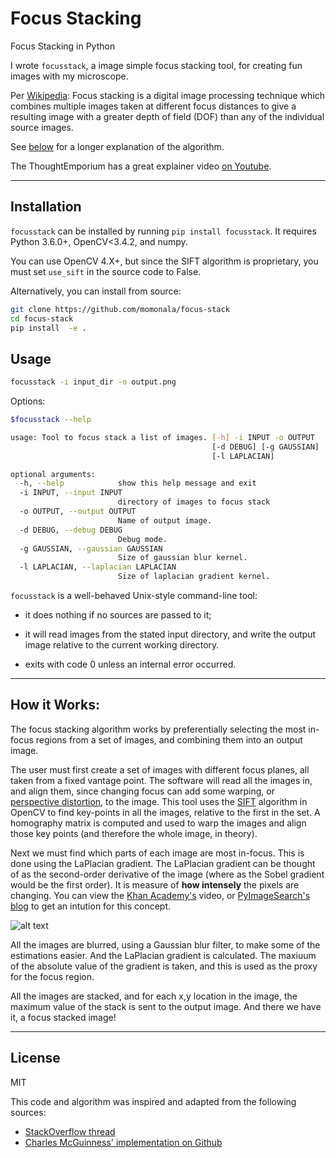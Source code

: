 # Focus Stacking

Focus Stacking in Python

I wrote `focusstack`, a image simple focus stacking tool, for creating fun images with my microscope.

Per [Wikipedia](https://en.wikipedia.org/wiki/Focus_stacking): Focus stacking is a digital image processing technique which combines multiple images taken at different focus distances to give a resulting image with a greater depth of field (DOF) than any of the individual source images.

See [below](#how-it-works) for a longer explanation of the algorithm.

The ThoughtEmporium has a great explainer video [on Youtube](https://www.youtube.com/watch?v=3wfI_rEGyDw).

---
## Installation

`focusstack` can be installed by running `pip install focusstack`. It requires Python 3.6.0+, OpenCV<3.4.2, and numpy.

You can use OpenCV 4.X+, but since the SIFT algorithm is proprietary, you must set `use_sift` in the source code to False.

Alternatively, you can install from source:
```bash
git clone https://github.com/momonala/focus-stack
cd focus-stack
pip install  -e .
```

## Usage
```bash
focusstack -i input_dir -o output.png
```

Options:
```bash
$focusstack --help

usage: Tool to focus stack a list of images. [-h] -i INPUT -o OUTPUT
                                             [-d DEBUG] [-g GAUSSIAN]
                                             [-l LAPLACIAN]

optional arguments:
  -h, --help            show this help message and exit
  -i INPUT, --input INPUT
                        directory of images to focus stack
  -o OUTPUT, --output OUTPUT
                        Name of output image.
  -d DEBUG, --debug DEBUG
                        Debug mode.
  -g GAUSSIAN, --gaussian GAUSSIAN
                        Size of gaussian blur kernel.
  -l LAPLACIAN, --laplacian LAPLACIAN
                        Size of laplacian gradient kernel.

```

`focusstack` is a well-behaved Unix-style command-line tool:

- it does nothing if no sources are passed to it;

- it will read images from the stated input directory, and write the output image relative to the current working directory.

- exits with code 0 unless an internal error occurred.


---
## How it Works:
The focus stacking algorithm works by preferentially selecting the most in-focus regions from a set of images, and combining them into an output image.

The user must first create a set of images with different focus planes, all taken from a fixed vantage point. The software will read all the images in, and align them, since changing focus can add some warping, or [perspective distortion](https://en.wikipedia.org/wiki/Perspective_distortion_(photography)), to the image. This tool uses the [SIFT](https://opencv-python-tutroals.readthedocs.io/en/latest/py_tutorials/py_feature2d/py_sift_intro/py_sift_intro.html) algorithm in OpenCV to find key-points in all the images, relative to the first in the set. A homography matrix is computed and used to warp the images and align those key points (and therefore the whole image, in theory).

Next we must find which parts of each image are most in-focus. This is done using the LaPlacian gradient. The LaPlacian gradient can be thought of as the second-order derivative of the image (where as the Sobel gradient would be the first order). It is measure of **how intensely** the pixels are changing. You can view the [Khan Academy's](https://www.youtube.com/watch?v=EW08rD-GFh0) video, or [PyImageSearch's blog](https://www.pyimagesearch.com/2015/09/07/blur-detection-with-opencv/) to get an intution for this concept.

![alt text](https://www.bogotobogo.com/python/OpenCV_Python/images/EdgeDetect/EdgeDetection.png)

All the images are blurred, using a Gaussian blur filter, to make some of the estimations easier. And the LaPlacian gradient is calculated. The maxiuum of the absolute value of the gradient is taken, and this is used as the proxy for the focus region.

All the images are stacked, and for each x,y location in the image, the maximum value of the stack is sent to the output image. And there we have it, a focus stacked image!

---

## License

MIT

This code and algorithm was inspired and adapted from the following sources:
- [StackOverflow thread](http://stackoverflow.com/questions/15911783/what-are-some-common-focus-stacking-algorithms)
- [Charles McGuinness' implementation on Github](https://github.com/cmcguinness/focusstack)